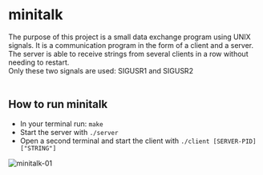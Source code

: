 # minitalk
The purpose of this project is a small data exchange program using UNIX signals. It is a communication program in the form of a client and a server. <br>
The server is able to receive strings from several clients in a row without needing to restart.<br>
Only these two signals are used: SIGUSR1 and SIGUSR2<br><br>

## How to run minitalk
* In your terminal run: ```make```
* Start the server with ```./server```
* Open a second terminal and start the client with ```./client [SERVER-PID] ["STRING"]```

![minitalk-01](https://github.com/RanniSch/minitalk/assets/104382315/852bf3b7-2285-43a5-ad53-bf70027f4c84)
